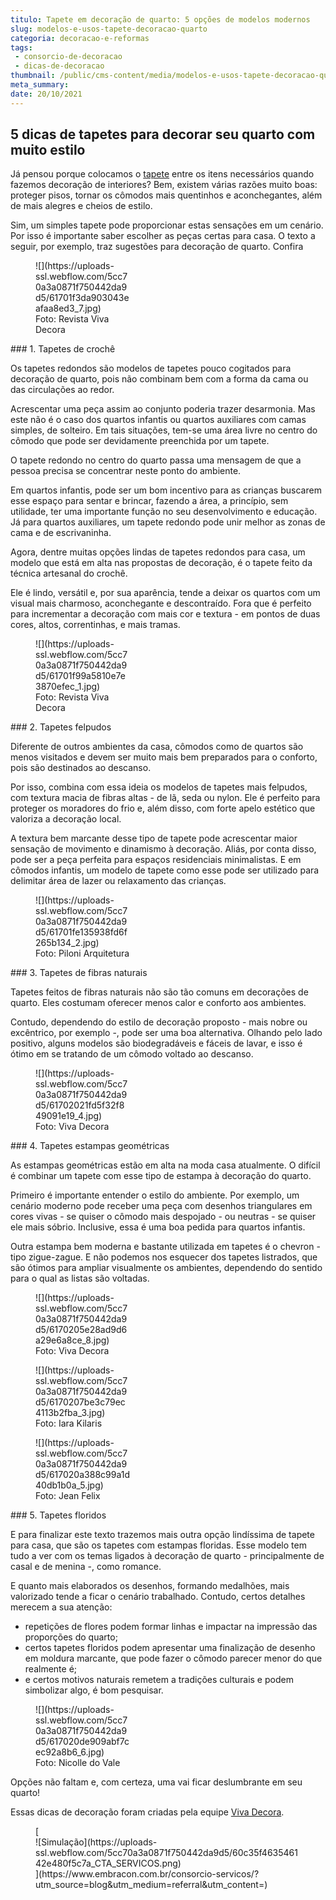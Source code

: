 ```yaml
---
titulo: Tapete em decoração de quarto: 5 opções de modelos modernos
slug: modelos-e-usos-tapete-decoracao-quarto
categoria: decoracao-e-reformas
tags:
 - consorcio-de-decoracao
 - dicas-de-decoracao
thumbnail: /public/cms-content/media/modelos-e-usos-tapete-decoracao-quarto.jpg
meta_summary: 
date: 20/10/2021
---
```

5 dicas de tapetes para decorar seu quarto com muito estilo
-----------------------------------------------------------

Já pensou porque colocamos o [tapete](https://www.vivadecora.com.br/produtos/tapetes) entre os itens necessários quando fazemos decoração de interiores? Bem, existem várias razões muito boas: proteger pisos, tornar os cômodos mais quentinhos e aconchegantes, além de mais alegres e cheios de estilo.

Sim, um simples tapete pode proporcionar estas sensações em um cenário. Por isso é importante saber escolher as peças certas para casa. O texto a seguir, por exemplo, traz sugestões para decoração de quarto. Confira

<figure class="w-richtext-figure-type-image w-richtext-align-center" style="max-width:30%"><div>![](https://uploads-ssl.webflow.com/5cc70a3a0871f750442da9d5/61701f3da903043eafaa8ed3_7.jpg)</div><figcaption>Foto: Revista Viva Decora</figcaption></figure>### 1. Tapetes de crochê

Os tapetes redondos são modelos de tapetes pouco cogitados para decoração de quarto, pois não combinam bem com a forma da cama ou das circulações ao redor.

Acrescentar uma peça assim ao conjunto poderia trazer desarmonia. Mas este não é o caso dos quartos infantis ou quartos auxiliares com camas simples, de solteiro. Em tais situações, tem-se uma área livre no centro do cômodo que pode ser devidamente preenchida por um tapete.

O tapete redondo no centro do quarto passa uma mensagem de que a pessoa precisa se concentrar neste ponto do ambiente.

Em quartos infantis, pode ser um bom incentivo para as crianças buscarem esse espaço para sentar e brincar, fazendo a área, a princípio, sem utilidade, ter uma importante função no seu desenvolvimento e educação. Já para quartos auxiliares, um tapete redondo pode unir melhor as zonas de cama e de escrivaninha.

Agora, dentre muitas opções lindas de tapetes redondos para casa, um modelo que está em alta nas propostas de decoração, é o tapete feito da técnica artesanal do crochê.

Ele é lindo, versátil e, por sua aparência, tende a deixar os quartos com um visual mais charmoso, aconchegante e descontraído. Fora que é perfeito para incrementar a decoração com mais cor e textura - em pontos de duas cores, altos, correntinhas, e mais tramas.

<figure class="w-richtext-figure-type-image w-richtext-align-center" style="max-width:30%"><div>![](https://uploads-ssl.webflow.com/5cc70a3a0871f750442da9d5/61701f99a5810e7e3870efec_1.jpg)</div><figcaption>Foto: Revista Viva Decora</figcaption></figure>### 2. Tapetes felpudos

Diferente de outros ambientes da casa, cômodos como de quartos são menos visitados e devem ser muito mais bem preparados para o conforto, pois são destinados ao descanso.

Por isso, combina com essa ideia os modelos de tapetes mais felpudos, com textura macia de fibras altas - de lã, seda ou nylon. Ele é perfeito para proteger os moradores do frio e, além disso, com forte apelo estético que valoriza a decoração local.

A textura bem marcante desse tipo de tapete pode acrescentar maior sensação de movimento e dinamismo à decoração. Aliás, por conta disso, pode ser a peça perfeita para espaços residenciais minimalistas. E em cômodos infantis, um modelo de tapete como esse pode ser utilizado para delimitar área de lazer ou relaxamento das crianças.

<figure class="w-richtext-figure-type-image w-richtext-align-center" style="max-width:30%"><div>![](https://uploads-ssl.webflow.com/5cc70a3a0871f750442da9d5/61701fe135938fd6f265b134_2.jpg)</div><figcaption>Foto: Piloni Arquitetura</figcaption></figure>### 3. Tapetes de fibras naturais

Tapetes feitos de fibras naturais não são tão comuns em decorações de quarto. Eles costumam oferecer menos calor e conforto aos ambientes.

Contudo, dependendo do estilo de decoração proposto - mais nobre ou excêntrico, por exemplo -, pode ser uma boa alternativa. Olhando pelo lado positivo, alguns modelos são biodegradáveis e fáceis de lavar, e isso é ótimo em se tratando de um cômodo voltado ao descanso.

<figure class="w-richtext-figure-type-image w-richtext-align-center" style="max-width:30%"><div>![](https://uploads-ssl.webflow.com/5cc70a3a0871f750442da9d5/61702021fd5f32f849091e19_4.jpg)</div><figcaption>Foto: Viva Decora</figcaption></figure>### 4. Tapetes estampas geométricas

As estampas geométricas estão em alta na moda casa atualmente. O difícil é combinar um tapete com esse tipo de estampa à decoração do quarto.

Primeiro é importante entender o estilo do ambiente. Por exemplo, um cenário moderno pode receber uma peça com desenhos triangulares em cores vivas - se quiser o cômodo mais despojado - ou neutras - se quiser ele mais sóbrio. Inclusive, essa é uma boa pedida para quartos infantis.

Outra estampa bem moderna e bastante utilizada em tapetes é o chevron - tipo zigue-zague. E não podemos nos esquecer dos tapetes listrados, que são ótimos para ampliar visualmente os ambientes, dependendo do sentido para o qual as listas são voltadas.

<figure class="w-richtext-figure-type-image w-richtext-align-center" style="max-width:30%"><div>![](https://uploads-ssl.webflow.com/5cc70a3a0871f750442da9d5/6170205e28ad9d6a29e6a8ce_8.jpg)</div><figcaption>Foto: Viva Decora</figcaption></figure><figure class="w-richtext-figure-type-image w-richtext-align-center" style="max-width:30%"><div>![](https://uploads-ssl.webflow.com/5cc70a3a0871f750442da9d5/6170207be3c79ec4113b2fba_3.jpg)</div><figcaption>Foto: Iara Kilaris</figcaption></figure><figure class="w-richtext-figure-type-image w-richtext-align-center" style="max-width:30%"><div>![](https://uploads-ssl.webflow.com/5cc70a3a0871f750442da9d5/617020a388c99a1d40db1b0a_5.jpg)</div><figcaption>Foto: Jean Felix</figcaption></figure>### 5. Tapetes floridos

E para finalizar este texto trazemos mais outra opção lindíssima de tapete para casa, que são os tapetes com estampas floridas. Esse modelo tem tudo a ver com os temas ligados à decoração de quarto - principalmente de casal e de menina -, como romance.

E quanto mais elaborados os desenhos, formando medalhões, mais valorizado tende a ficar o cenário trabalhado. Contudo, certos detalhes merecem a sua atenção:

- repetições de flores podem formar linhas e impactar na impressão das proporções do quarto;
- certos tapetes floridos podem apresentar uma finalização de desenho em moldura marcante, que pode fazer o cômodo parecer menor do que realmente é;
- e certos motivos naturais remetem a tradições culturais e podem simbolizar algo, é bom pesquisar.

<figure class="w-richtext-figure-type-image w-richtext-align-center" style="max-width:30%"><div>![](https://uploads-ssl.webflow.com/5cc70a3a0871f750442da9d5/617020de909abf7cec92a8b6_6.jpg)</div><figcaption>Foto: Nicolle do Vale</figcaption></figure>Opções não faltam e, com certeza, uma vai ficar deslumbrante em seu quarto!

Essas dicas de decoração foram criadas pela equipe [Viva Decora](https://www.vivadecora.com.br/).

<figure class="w-richtext-figure-type-image w-richtext-align-center">[<div>![Simulação](https://uploads-ssl.webflow.com/5cc70a3a0871f750442da9d5/60c35f463546142e480f5c7a_CTA_SERVICOS.png)</div>](https://www.embracon.com.br/consorcio-servicos/?utm_source=blog&utm_medium=referral&utm_content=)</figure>
